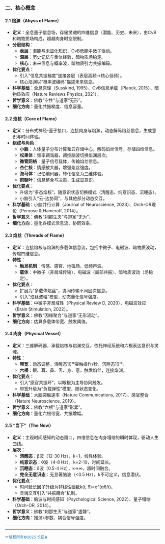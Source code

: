 

### **二、核心概念**

#### **2.1 焰渊（Abyss of Flame）**
- **定义**：全息量子信息场，存储灵魂的四维信息（潜能、历史、未来），由CνB和暗物质场构成，超越肉身时空限制。
- **分层结构**：
  - **表层**：潜能与未显化知识，CνB低能中微子驱动。
  - **深层**：历史记忆与集体经验，暗物质场稳定。
  - **核心**：未来信息与概率波，暗物质引力共振编码。
- **优化要点**：
  - 引入“信息共振梯度”连接各层（表层高频→核心低频）。
  - 核心焰渊以“概率波编码”描述未来信息。
- **科学基础**：全息原理（Susskind, 1995）、CνB信息承载（Planck, 2015）、暗物质效应（Nature Reviews Physics, 2021）。
- **哲学意义**：佛教“空性”与道家“无形”。
- **细化方向**：量化共振梯度、信息容量。

#### **2.2 焰核（Core of Flame）**
- **定义**：分布式神经-量子接口，连接肉身与焰渊，动态解码焰丝信息，生成意识与时间体验。
- **组成与角色**：
  - **小脑**：人体量子分布计算和云存储中心，解码焰丝信号，存储四维信息。
  - **松果体**：频率调谐器，调控脑波切换焰渊层次。
  - **微管网络**：量子信号载体，传输焰丝信息。
  - **杏仁核**：情感放大器，增强焰丝强度。
  - **海马体**：记忆编码器，转化信息为三维体验。
  - **前额叶**：信息整合与决策，生成显意识。
- **优化要点**：
  - 升级为“多态焰核”，随意识状态切换模式（清醒态、纯意识态、沉睡态）。
  - 小脑引入“云-边协同”，与其他部分动态交互。
- **科学基础**：小脑并行计算（Journal of Neuroscience, 2023）、Orch-OR理论（Penrose & Hameroff, 2014）。
- **哲学意义**：佛教“刹那生灭”与道家“无为”。
- **细化方向**：量化各模式信息流、协同效率。

#### **2.3 焰丝（Threads of Flame）**
- **定义**：连接焰核与焰渊的多载体信息流，包括中微子、电磁波、暗物质波动，传输四维信息。
- **特性**：
  - **触发机制**：情感、感官、地磁场、低频声波。
  - **载体**：中微子（非局域传输）、电磁波（局部共振）、暗物质波动（场稳定）。
- **优化要点**：
  - 扩展为“多载体焰丝”，协同传输不同层次信息。
  - 引入“焰丝波幅”模型，动态量化信号强度。
- **科学基础**：中微子非局域性（Physical Review D, 2020）、电磁波效应（Brain Stimulation, 2022）。
- **哲学意义**：佛教“因缘聚合”与道家“无形流动”。
- **细化方向**：估算多载体带宽、触发阈值。

#### **2.4 肉身（Physical Vessel）**
- **定义**：三维解码器，承载焰核与焰渊交互，依托神经系统和六根表达意识与灵魂。
- **特性**：
  - **带宽**：动态调整，清醒态10¹⁵突触操作/秒，沉睡态10¹⁴。
  - **六根**：眼、耳、鼻、舌、身、意，触发焰丝，连接焰渊。
- **优化要点**：
  - 引入“感官共振环”，以眼根为主导协同触发。
  - 带宽升级为“负载弹性”模型，随状态变化。
- **科学基础**：大脑突触速率（Nature Communications, 2017）、感官整合（Nature Neuroscience, 2019）。
- **哲学意义**：佛教“六根”与道家“形累”。
- **细化方向**：量化六根带宽、共振增幅。

#### **2.5 “当下”（The Now）**
- **定义**：主观时间感知的动态窗口，四维信息在肉身塌缩的瞬时体现，驱动人生曲线。
- **层次**：
  - **清醒态**：β波（12-30 Hz），k=1，线性体验。
  - **纯意识态**：θ波（4-8 Hz），k=2-10，时间延长。
  - **沉睡态**：δ波（0.5-4 Hz），k→∞，超时间融合。
  - **完全无意识态**：无显著脑波（<0.5 Hz），k不可定义，信息潜伏。
- **优化要点**：
  - 时间延长因子升级为非线性函数k(t, θ)=e^(αθ/t)。
  - 灵魂交互引入“共振耦合”机制。
- **科学基础**：脑波与时间感知（Psychological Science, 2022）、量子塌缩（Orch-OR, 2014）。
- **哲学意义**：佛教“刹那生灭”与道家“虚静”。
- **细化方向**：推演k参数、耦合信号强度。

---


----
<span style="color:#1f77b4; font-weight:; font-size:12px;">☞版权所有©2025 长征♛</span>